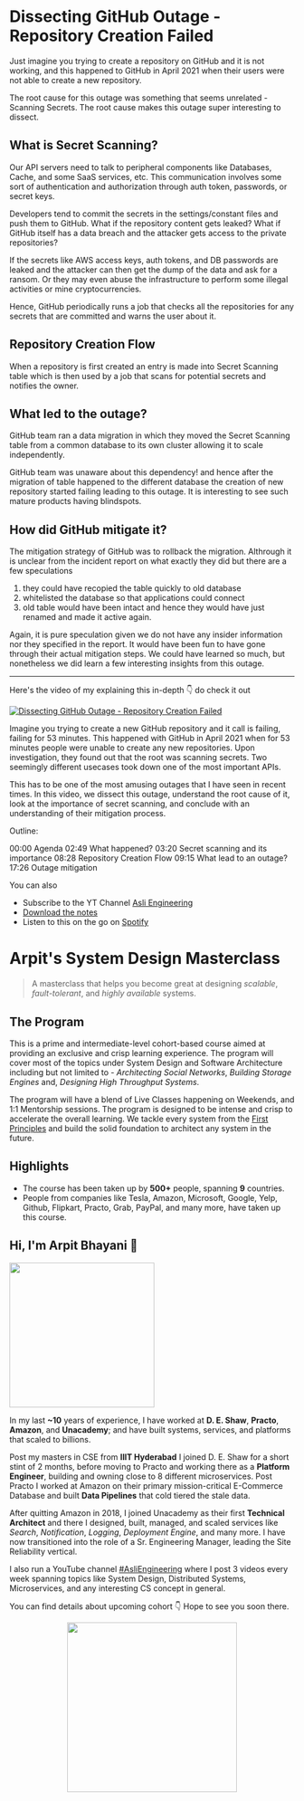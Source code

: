 Dissecting GitHub Outage - Repository Creation Failed
===


Just imagine you trying to create a repository on GitHub and it is not working, and this happened to GitHub in April 2021 when their users were not able to create a new repository.

The root cause for this outage was something that seems unrelated - Scanning Secrets. The root cause makes this outage super interesting to dissect.

## What is Secret Scanning?

Our API servers need to talk to peripheral components like Databases, Cache, and some SaaS services, etc. This communication involves some sort of authentication and authorization through auth token, passwords, or secret keys.

Developers tend to commit the secrets in the settings/constant files and push them to GitHub. What if the repository content gets leaked? What if GitHub itself has a data breach and the attacker gets access to the private repositories?

If the secrets like AWS access keys, auth tokens, and DB passwords are leaked and the attacker can then get the dump of the data and ask for a ransom. Or they may even abuse the infrastructure to perform some illegal activities or mine cryptocurrencies.

Hence, GitHub periodically runs a job that checks all the repositories for any secrets that are committed and warns the user about it.

## Repository Creation Flow

When a repository is first created an entry is made into Secret Scanning table which is then used by a job that scans for potential secrets and notifies the owner.

## What led to the outage?

GitHub team ran a data migration in which they moved the Secret Scanning table from a common database to its own cluster allowing it to scale independently.

GitHub team was unaware about this dependency! and hence after the migration of table happened to the different database the creation of new repository started failing leading to this outage. It is interesting to see such mature products having blindspots.

## How did GitHub mitigate it?

The mitigation strategy of GitHub was to rollback the migration. Althrough it is unclear from the incident report on what exactly they did but there are a few speculations

1. they could have recopied the table quickly to old database
2. whitelisted the database so that applications could connect
3. old table would have been intact and hence they would have just renamed and made it active again.

Again, it is pure speculation given we do not have any insider information nor they specified in the report. It would have been fun to have gone through their actual mitigation steps. We could have learned so much, but nonetheless we did learn a few interesting insights from this outage.
<hr />


<p>Here's the video of my explaining this in-depth 👇‍ do check it out</p>

[![Dissecting GitHub Outage - Repository Creation Failed](https://i.ytimg.com/vi/48YZzGi7QMk/mqdefault.jpg)](https://www.youtube.com/watch?v=48YZzGi7QMk)

Imagine you trying to create a new GitHub repository and it call is failing, failing for 53 minutes. This happened with GitHub in April 2021 when for 53 minutes people were unable to create any new repositories. Upon investigation, they found out that the root was scanning secrets. Two seemingly different usecases took down one of the most important APIs.

This has to be one of the most amusing outages that I have seen in recent times.  In this video, we dissect this outage, understand the root cause of it, look at the importance of secret scanning, and conclude with an understanding of their mitigation process.

Outline:

00:00 Agenda
02:49 What happened?
03:20 Secret scanning and its importance
08:28 Repository Creation Flow
09:15 What lead to an outage?
17:26 Outage mitigation

You can also
 - Subscribe to the YT Channel [Asli Engineering](https://youtube.com/c/ArpitBhayani)
 - [Download the notes](https://drive.google.com/file/d/1KtNWAH5YHC9-qVxvbxLTXF3u5yGV7l-t/view?usp=sharing)
 - Listen to this on the go on [Spotify](https://open.spotify.com/show/7qMoamm2iZQrsPVm6IQLoD)

# Arpit's System Design Masterclass

> A masterclass that helps you become great at designing _scalable_, _fault-tolerant_, and _highly available_ systems.

## The Program

This is a prime and intermediate-level cohort-based course aimed at providing an exclusive and crisp learning experience. The program will cover most of the topics under System Design and Software Architecture including but not limited to - _Architecting Social Networks_, _Building Storage Engines_ and, _Designing High Throughput Systems_.

The program will have a blend of Live Classes happening on Weekends, and 1:1 Mentorship sessions. The program is designed to be intense and crisp to accelerate the overall learning. We tackle every system from the [First Principles](https://en.wikipedia.org/wiki/First_principle) and build the solid foundation to architect any system in the future.


## Highlights

 - The course has been taken up by __500+__ people, spanning __9__ countries.
 - People from companies like Tesla, Amazon, Microsoft, Google, Yelp, Github, Flipkart, Practo, Grab, PayPal, and many more, have taken up this course.


## Hi, I'm Arpit Bhayani 👋

<img width="256px" src="https://arpitbhayani.me/static/img/arpit.jpg" />

In my last **~10** years of experience, I have worked at **D. E. Shaw**, **Practo**, **Amazon**, and **Unacademy**; and have built systems, services, and platforms that scaled to billions.

Post my masters in CSE from **IIIT Hyderabad** I joined D. E. Shaw for a short stint of 2 months, before moving to Practo and working there as a **Platform Engineer**, building and owning close to 8 different microservices. Post Practo I worked at Amazon on their primary mission-critical E-Commerce Database and built **Data Pipelines** that cold tiered the stale data.

After quitting Amazon in 2018, I joined Unacademy as their first **Technical Architect** and there I designed, built, managed, and scaled services like _Search_, _Notification_, _Logging_, _Deployment Engine_, and many more. I have now transitioned into the role of a Sr. Engineering Manager, leading the Site Reliability vertical.

I also run a YouTube channel [#AsliEngineering](https://www.youtube.com/c/ArpitBhayani) where I post 3 videos every week spanning topics like System Design, Distributed Systems, Microservices, and any interesting CS concept in general.

You can find details about upcoming cohort 👇‍ Hope to see you soon there.

<center>
<a target="_blank" href="https://arpitbhayani.me/masterclass">
<img src="https://user-images.githubusercontent.com/4745789/137859181-d4499cf4-ce65-4466-8b88-a078ece0f081.PNG" width="300px" />
</a>
</center>
